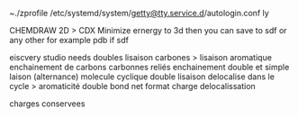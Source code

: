 
~./zprofile
/etc/systemd/system/getty@tty.service.d/autologin.conf
ly

CHEMDRAW 2D > CDX
Minimize ernergy to 3d
then you can save to sdf
or any other
for example pdb
if sdf

eiscvery studio needs 
doubles lisaison carbones > lisaison aromatique 
enchainement de carbons
carbonnes reliés
enchainement double et simple laison (alternance)
    molecule cyclique
    double lisaison delocalise dans le cycle > aromaticité double bond
    net format charge
delocalissation

charges conservees

